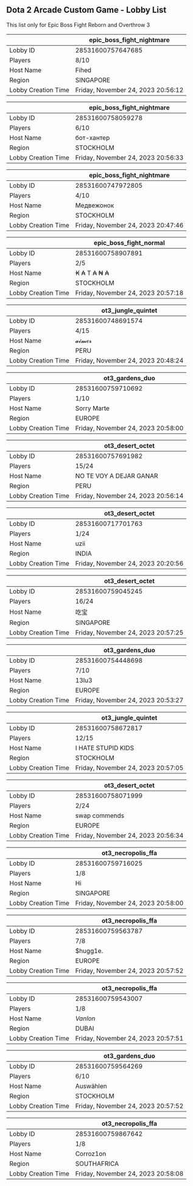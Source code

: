 ## Dota 2 Arcade Custom Game - Lobby List

This list only for Epic Boss Fight Reborn and Overthrow 3

|  | epic_boss_fight_nightmare |
| ------ | ------ |
| Lobby ID | 28531600757647685 |
| Players | 8/10 |
| Host Name | Fihed |
| Region | SINGAPORE |
| Lobby Creation Time | Friday, November 24, 2023 20:56:12 |


|  | epic_boss_fight_nightmare |
| ------ | ------ |
| Lobby ID | 28531600758059278 |
| Players | 6/10 |
| Host Name | бот-хантер |
| Region | STOCKHOLM |
| Lobby Creation Time | Friday, November 24, 2023 20:56:33 |


|  | epic_boss_fight_nightmare |
| ------ | ------ |
| Lobby ID | 28531600747972805 |
| Players | 4/10 |
| Host Name | Медвежонок |
| Region | STOCKHOLM |
| Lobby Creation Time | Friday, November 24, 2023 20:47:46 |


|  | epic_boss_fight_normal |
| ------ | ------ |
| Lobby ID | 28531600758907891 |
| Players | 2/5 |
| Host Name | ₭ ₳ T ₳ ₦ ₳ |
| Region | STOCKHOLM |
| Lobby Creation Time | Friday, November 24, 2023 20:57:18 |


|  | ot3_jungle_quintet |
| ------ | ------ |
| Lobby ID | 28531600748691574 |
| Players | 4/15 |
| Host Name | 𝓪𝓲𝓶𝒆𝓻 |
| Region | PERU |
| Lobby Creation Time | Friday, November 24, 2023 20:48:24 |


|  | ot3_gardens_duo |
| ------ | ------ |
| Lobby ID | 28531600759710692 |
| Players | 1/10 |
| Host Name | Sorry Marte |
| Region | EUROPE |
| Lobby Creation Time | Friday, November 24, 2023 20:58:00 |


|  | ot3_desert_octet |
| ------ | ------ |
| Lobby ID | 28531600757691982 |
| Players | 15/24 |
| Host Name | NO TE VOY A DEJAR GANAR |
| Region | PERU |
| Lobby Creation Time | Friday, November 24, 2023 20:56:14 |


|  | ot3_desert_octet |
| ------ | ------ |
| Lobby ID | 28531600717701763 |
| Players | 1/24 |
| Host Name | uzii |
| Region | INDIA |
| Lobby Creation Time | Friday, November 24, 2023 20:20:56 |


|  | ot3_desert_octet |
| ------ | ------ |
| Lobby ID | 28531600759045245 |
| Players | 16/24 |
| Host Name | 吃宝 |
| Region | SINGAPORE |
| Lobby Creation Time | Friday, November 24, 2023 20:57:25 |


|  | ot3_gardens_duo |
| ------ | ------ |
| Lobby ID | 28531600754448698 |
| Players | 7/10 |
| Host Name | 13lu3 |
| Region | EUROPE |
| Lobby Creation Time | Friday, November 24, 2023 20:53:27 |


|  | ot3_jungle_quintet |
| ------ | ------ |
| Lobby ID | 28531600758672817 |
| Players | 12/15 |
| Host Name | I HATE STUPID KIDS |
| Region | STOCKHOLM |
| Lobby Creation Time | Friday, November 24, 2023 20:57:05 |


|  | ot3_desert_octet |
| ------ | ------ |
| Lobby ID | 28531600758071999 |
| Players | 2/24 |
| Host Name | swap commends |
| Region | EUROPE |
| Lobby Creation Time | Friday, November 24, 2023 20:56:34 |


|  | ot3_necropolis_ffa |
| ------ | ------ |
| Lobby ID | 28531600759716025 |
| Players | 1/8 |
| Host Name | Hi |
| Region | SINGAPORE |
| Lobby Creation Time | Friday, November 24, 2023 20:58:00 |


|  | ot3_necropolis_ffa |
| ------ | ------ |
| Lobby ID | 28531600759563787 |
| Players | 7/8 |
| Host Name | $hugg1e. |
| Region | EUROPE |
| Lobby Creation Time | Friday, November 24, 2023 20:57:52 |


|  | ot3_necropolis_ffa |
| ------ | ------ |
| Lobby ID | 28531600759543007 |
| Players | 1/8 |
| Host Name | _Vanlon_ |
| Region | DUBAI |
| Lobby Creation Time | Friday, November 24, 2023 20:57:51 |


|  | ot3_gardens_duo |
| ------ | ------ |
| Lobby ID | 28531600759564269 |
| Players | 6/10 |
| Host Name | Auswählen |
| Region | STOCKHOLM |
| Lobby Creation Time | Friday, November 24, 2023 20:57:52 |


|  | ot3_necropolis_ffa |
| ------ | ------ |
| Lobby ID | 28531600759867642 |
| Players | 1/8 |
| Host Name | Corroz1on |
| Region | SOUTHAFRICA |
| Lobby Creation Time | Friday, November 24, 2023 20:58:08 |


